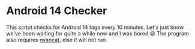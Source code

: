 # Android 14 Checker

This script checks for Android 14 tags every 10 minutes. Let's just know we've been waiting for quite a while now and I was bored 😆
The program also requires [nyancat](https://github.com/klange/nyancat), else it will not run.
